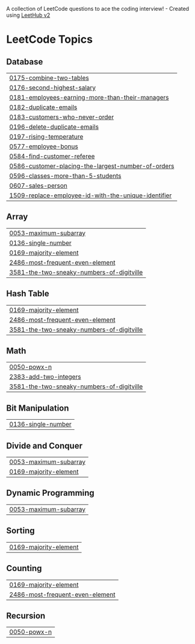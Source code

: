 A collection of LeetCode questions to ace the coding interview! - Created using [LeetHub v2](https://github.com/arunbhardwaj/LeetHub-2.0)
<!---LeetCode Topics Start-->
# LeetCode Topics
## Database
|  |
| ------- |
| [0175-combine-two-tables](https://github.com/Rushi425/LEETCODE/tree/master/0175-combine-two-tables) |
| [0176-second-highest-salary](https://github.com/Rushi425/LEETCODE/tree/master/0176-second-highest-salary) |
| [0181-employees-earning-more-than-their-managers](https://github.com/Rushi425/LEETCODE/tree/master/0181-employees-earning-more-than-their-managers) |
| [0182-duplicate-emails](https://github.com/Rushi425/LEETCODE/tree/master/0182-duplicate-emails) |
| [0183-customers-who-never-order](https://github.com/Rushi425/LEETCODE/tree/master/0183-customers-who-never-order) |
| [0196-delete-duplicate-emails](https://github.com/Rushi425/LEETCODE/tree/master/0196-delete-duplicate-emails) |
| [0197-rising-temperature](https://github.com/Rushi425/LEETCODE/tree/master/0197-rising-temperature) |
| [0577-employee-bonus](https://github.com/Rushi425/LEETCODE/tree/master/0577-employee-bonus) |
| [0584-find-customer-referee](https://github.com/Rushi425/LEETCODE/tree/master/0584-find-customer-referee) |
| [0586-customer-placing-the-largest-number-of-orders](https://github.com/Rushi425/LEETCODE/tree/master/0586-customer-placing-the-largest-number-of-orders) |
| [0596-classes-more-than-5-students](https://github.com/Rushi425/LEETCODE/tree/master/0596-classes-more-than-5-students) |
| [0607-sales-person](https://github.com/Rushi425/LEETCODE/tree/master/0607-sales-person) |
| [1509-replace-employee-id-with-the-unique-identifier](https://github.com/Rushi425/LEETCODE/tree/master/1509-replace-employee-id-with-the-unique-identifier) |
## Array
|  |
| ------- |
| [0053-maximum-subarray](https://github.com/Rushi425/LEETCODE/tree/master/0053-maximum-subarray) |
| [0136-single-number](https://github.com/Rushi425/LEETCODE/tree/master/0136-single-number) |
| [0169-majority-element](https://github.com/Rushi425/LEETCODE/tree/master/0169-majority-element) |
| [2486-most-frequent-even-element](https://github.com/Rushi425/LEETCODE/tree/master/2486-most-frequent-even-element) |
| [3581-the-two-sneaky-numbers-of-digitville](https://github.com/Rushi425/LEETCODE/tree/master/3581-the-two-sneaky-numbers-of-digitville) |
## Hash Table
|  |
| ------- |
| [0169-majority-element](https://github.com/Rushi425/LEETCODE/tree/master/0169-majority-element) |
| [2486-most-frequent-even-element](https://github.com/Rushi425/LEETCODE/tree/master/2486-most-frequent-even-element) |
| [3581-the-two-sneaky-numbers-of-digitville](https://github.com/Rushi425/LEETCODE/tree/master/3581-the-two-sneaky-numbers-of-digitville) |
## Math
|  |
| ------- |
| [0050-powx-n](https://github.com/Rushi425/LEETCODE/tree/master/0050-powx-n) |
| [2383-add-two-integers](https://github.com/Rushi425/LEETCODE/tree/master/2383-add-two-integers) |
| [3581-the-two-sneaky-numbers-of-digitville](https://github.com/Rushi425/LEETCODE/tree/master/3581-the-two-sneaky-numbers-of-digitville) |
## Bit Manipulation
|  |
| ------- |
| [0136-single-number](https://github.com/Rushi425/LEETCODE/tree/master/0136-single-number) |
## Divide and Conquer
|  |
| ------- |
| [0053-maximum-subarray](https://github.com/Rushi425/LEETCODE/tree/master/0053-maximum-subarray) |
| [0169-majority-element](https://github.com/Rushi425/LEETCODE/tree/master/0169-majority-element) |
## Dynamic Programming
|  |
| ------- |
| [0053-maximum-subarray](https://github.com/Rushi425/LEETCODE/tree/master/0053-maximum-subarray) |
## Sorting
|  |
| ------- |
| [0169-majority-element](https://github.com/Rushi425/LEETCODE/tree/master/0169-majority-element) |
## Counting
|  |
| ------- |
| [0169-majority-element](https://github.com/Rushi425/LEETCODE/tree/master/0169-majority-element) |
| [2486-most-frequent-even-element](https://github.com/Rushi425/LEETCODE/tree/master/2486-most-frequent-even-element) |
## Recursion
|  |
| ------- |
| [0050-powx-n](https://github.com/Rushi425/LEETCODE/tree/master/0050-powx-n) |
<!---LeetCode Topics End-->